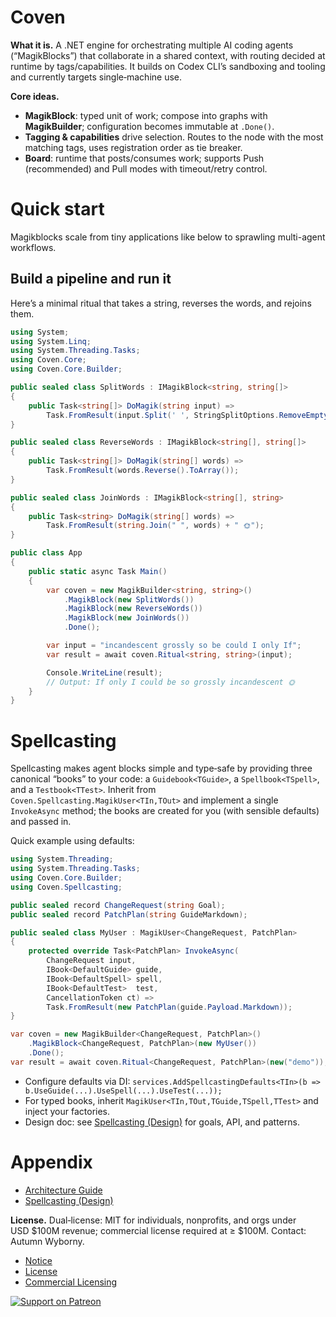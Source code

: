 # Coven

**What it is.** A .NET engine for orchestrating multiple AI coding agents (“MagikBlocks”) that collaborate in a shared context, with routing decided at runtime by tags/capabilities. It builds on Codex CLI’s sandboxing and tooling and currently targets single‑machine use.

**Core ideas.**

* **MagikBlock**: typed unit of work; compose into graphs with **MagikBuilder**; configuration becomes immutable at `.Done()`.
* **Tagging & capabilities** drive selection. Routes to the node with the most matching tags, uses registration order as tie breaker.
* **Board**: runtime that posts/consumes work; supports Push (recommended) and Pull modes with timeout/retry control.

# Quick start
Magikblocks scale from tiny applications like below to sprawling multi-agent workflows.

## Build a pipeline and run it

Here’s a minimal ritual that takes a string, reverses the words, and rejoins them.

```csharp
using System;
using System.Linq;
using System.Threading.Tasks;
using Coven.Core;
using Coven.Core.Builder;

public sealed class SplitWords : IMagikBlock<string, string[]>
{
    public Task<string[]> DoMagik(string input) =>
        Task.FromResult(input.Split(' ', StringSplitOptions.RemoveEmptyEntries));
}

public sealed class ReverseWords : IMagikBlock<string[], string[]>
{
    public Task<string[]> DoMagik(string[] words) =>
        Task.FromResult(words.Reverse().ToArray());
}

public sealed class JoinWords : IMagikBlock<string[], string>
{
    public Task<string> DoMagik(string[] words) =>
        Task.FromResult(string.Join(" ", words) + " 🌞");
}

public class App
{
    public static async Task Main()
    {
        var coven = new MagikBuilder<string, string>()
            .MagikBlock(new SplitWords())
            .MagikBlock(new ReverseWords())
            .MagikBlock(new JoinWords())
            .Done();

        var input = "incandescent grossly so be could I only If";
        var result = await coven.Ritual<string, string>(input);

        Console.WriteLine(result);
        // Output: If only I could be so grossly incandescent 🌞
    }
}
```

# Spellcasting

Spellcasting makes agent blocks simple and type‑safe by providing three canonical “books” to your code: a `Guidebook<TGuide>`, a `Spellbook<TSpell>`, and a `Testbook<TTest>`. Inherit from `Coven.Spellcasting.MagikUser<TIn,TOut>` and implement a single `InvokeAsync` method; the books are created for you (with sensible defaults) and passed in.

Quick example using defaults:

```csharp
using System.Threading;
using System.Threading.Tasks;
using Coven.Core.Builder;
using Coven.Spellcasting;

public sealed record ChangeRequest(string Goal);
public sealed record PatchPlan(string GuideMarkdown);

public sealed class MyUser : MagikUser<ChangeRequest, PatchPlan>
{
    protected override Task<PatchPlan> InvokeAsync(
        ChangeRequest input,
        IBook<DefaultGuide> guide,
        IBook<DefaultSpell> spell,
        IBook<DefaultTest>  test,
        CancellationToken ct) =>
        Task.FromResult(new PatchPlan(guide.Payload.Markdown));
}

var coven = new MagikBuilder<ChangeRequest, PatchPlan>()
    .MagikBlock<ChangeRequest, PatchPlan>(new MyUser())
    .Done();
var result = await coven.Ritual<ChangeRequest, PatchPlan>(new("demo"));
```

- Configure defaults via DI: `services.AddSpellcastingDefaults<TIn>(b => b.UseGuide(...).UseSpell(...).UseTest(...));`
- For typed books, inherit `MagikUser<TIn,TOut,TGuide,TSpell,TTest>` and inject your factories.
- Design doc: see [Spellcasting (Design)](/Architecture/Spellcasting/Spellcasting.md) for goals, API, and patterns.

# Appendix 


- [Architecture Guide](/Architecture/README.md)
- [Spellcasting (Design)](/Architecture/Spellcasting/Spellcasting.md)

**License.** Dual‑license: MIT for individuals, nonprofits, and orgs under USD \$100M revenue; commercial license required at ≥ \$100M. Contact: Autumn Wyborny.

- [Notice](/NOTICE)
- [License](/LICENSE)
- [Commercial Licensing](/LICENSE-COMMERCIAL.md)

[![Support on Patreon](https://img.shields.io/badge/Support-Patreon-e85b46?logo=patreon)](https://www.patreon.com/c/Goldenwitch)
